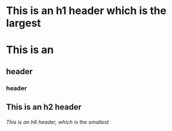 # This is an h1 header which is the largest
# This is an <h2> header
<h3> header

## This is an h2 header
###### This is an h6 header, which is the smallest
